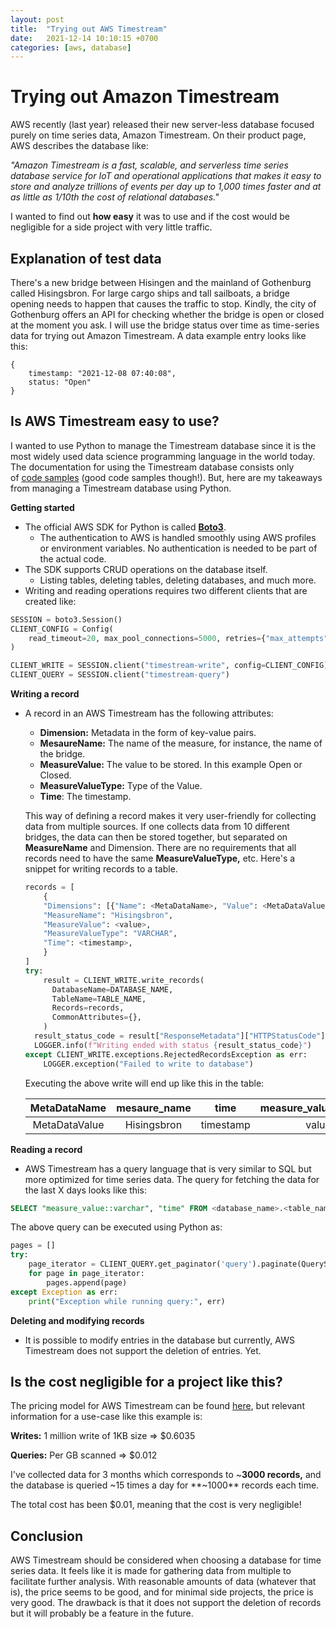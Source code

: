 ```yaml
---
layout: post
title:  "Trying out AWS Timestream"
date:   2021-12-14 10:10:15 +0700
categories: [aws, database]
---
```


# Trying out Amazon Timestream

AWS recently (last year) released their new server-less database focused purely on time series data, Amazon Timestream. On their product page, AWS describes the database like:

 *"Amazon Timestream is a fast, scalable, and serverless time series database service for IoT and operational applications that makes it easy to store and analyze trillions of events per day up to 1,000 times faster and at as little as 1/10th the cost of relational databases."* 

I wanted to find out **how easy** it was to use and if the cost would be negligible for a side project with very little traffic. 

## Explanation of test data

There's a new bridge between Hisingen and the mainland of Gothenburg called Hisingsbron. For large cargo ships and tall sailboats, a bridge opening needs to happen that causes the traffic to stop. Kindly, the city of Gothenburg offers an API for checking whether the bridge is open or closed at the moment you ask. I will use the bridge status over time as time-series data for trying out Amazon Timestream. A data example entry looks like this: 

```
{
    timestamp: "2021-12-08 07:40:08",
    status: "Open"
}
```

## Is AWS Timestream easy to use?

I wanted to use Python to manage the Timestream database since it is the most widely used data science programming language in the world today. The documentation for using the Timestream database consists only of [code samples](https://docs.aws.amazon.com/timestream/latest/developerguide/code-samples.html) (good code samples though!). But, here are my takeaways from managing a Timestream database using Python.

**Getting started**

- The official AWS SDK for Python is called **[Boto3](https://boto3.amazonaws.com/v1/documentation/api/latest/index.html)**.
    - The authentication to AWS is handled smoothly using AWS profiles or environment variables. No authentication is needed to be part of the actual code.
- The SDK supports CRUD operations on the database itself.
    - Listing tables, deleting tables, deleting databases, and much more.
- Writing and reading operations requires two different clients that are created like:

```python
SESSION = boto3.Session()
CLIENT_CONFIG = Config(
    read_timeout=20, max_pool_connections=5000, retries={"max_attempts": 10}
)

CLIENT_WRITE = SESSION.client("timestream-write", config=CLIENT_CONFIG)
CLIENT_QUERY = SESSION.client("timestream-query")
```

**Writing a record**

- A record in an AWS Timestream has the following attributes:
    - **Dimension:** Metadata in the form of key-value pairs.
    - **MesaureName:** The name of the measure, for instance, the name of the bridge.
    - **MeasureValue:** The value to be stored. In this example Open or Closed.
    - **MeasureValueType:** Type of the Value.
    - **Time**: The timestamp.
    
    This way of defining a record makes it very user-friendly for collecting data from multiple sources. If one collects data from 10 different bridges, the data can then be stored together, but separated on **MeasureName** and Dimension. There are no requirements that all records need to have the same **MeasureValueType,** etc. Here's a snippet for writing records to a table.
    
    ```python
    records = [
    	{
        "Dimensions": [{"Name": <MetaDataName>, "Value": <MetaDataValue>}]
        "MeasureName": "Hisingsbron",
        "MeasureValue": <value>,
        "MeasureValueType": "VARCHAR",
        "Time": <timestamp>,
    	}
    ]
    try:
    	result = CLIENT_WRITE.write_records(
    	  DatabaseName=DATABASE_NAME,
    	  TableName=TABLE_NAME,
    	  Records=records,
    	  CommonAttributes={},
    	)
      result_status_code = result["ResponseMetadata"]["HTTPStatusCode"]
      LOGGER.info(f"Writing ended with status {result_status_code}")
    except CLIENT_WRITE.exceptions.RejectedRecordsException as err:
        LOGGER.exception("Failed to write to database")
    ```
    
    Executing the above write will end up like this in the table:
    
    |  MetaDataName | mesaure_name |    time   | measure_value::varchar |
    |:-------------:|:------------:|:---------:|:----------------------:|
    | MetaDataValue | Hisingsbron  | timestamp | value                  |

**Reading a record** 

- AWS Timestream has a query language that is very similar to SQL but more optimized for time series data. The query for fetching the data for the last X days looks like this:

```sql
SELECT "measure_value::varchar", "time" FROM <database_name>.<table_name> WHERE time >= AGO(Xd)
```

 The above query can be executed using Python as:

```python
pages = []
try:
    page_iterator = CLIENT_QUERY.get_paginator('query').paginate(QueryString=<sql_query>)
    for page in page_iterator:
        pages.append(page)
except Exception as err:
    print("Exception while running query:", err)

```

**Deleting and modifying records**

* It is possible to modify entries in the database but currently, AWS Timestream does not support the deletion of entries. Yet.

## Is the cost negligible for a project like this?

The pricing model for AWS Timestream can be found [here](https://aws.amazon.com/timestream/pricing/), but relevant information for a use-case like this example is:

**Writes:**  1 million write of 1KB size ⇒ $0.6035

**Queries:** Per GB scanned ⇒ $0.012

I've collected data for 3 months which corresponds to ~**3000 records,** and the database is queried ~15 times a day for **~1000** records each time. 

The total cost has been $0.01, meaning that the cost is very negligible!

## Conclusion

AWS Timestream should be considered when choosing a database for time series data. It feels like it is made for gathering data from multiple to facilitate further analysis. With reasonable amounts of data (whatever that is), the price seems to be good, and for minimal side projects, the price is very good. The drawback is that it does not support the deletion of records but it will probably be a feature in the future.